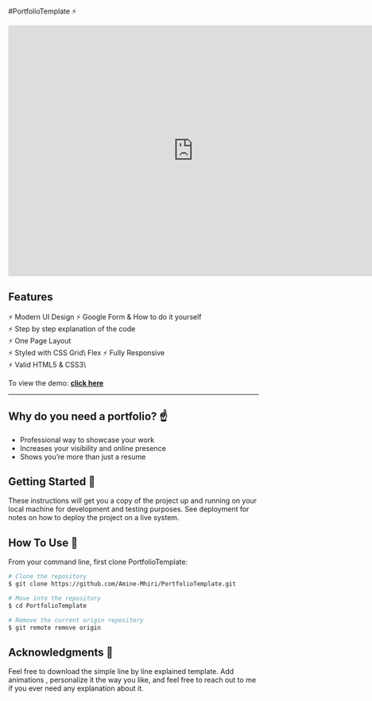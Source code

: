 #PortfolioTemplate ⚡️ 

<iframe src="https://www.veed.io/embed/ddd8e6e6-cc16-4c89-9854-172d7f8d8e0f" width="744" height="504" frameborder="0" title="Personal Website Portfolio Template" webkitallowfullscreen mozallowfullscreen allowfullscreen></iframe>

## Features

⚡️ Modern UI Design
⚡️ Google Form & How to do it yourself\
⚡️ Step by step explanation of the code\
⚡️ One Page Layout\
⚡️ Styled with CSS Grid\ Flex
⚡️ Fully Responsive\
⚡️ Valid HTML5 & CSS3\


To view the demo: **[click here](https://the-simplefolio.netlify.app/)**

---

## Why do you need a portfolio? ☝️

- Professional way to showcase your work
- Increases your visibility and online presence
- Shows you’re more than just a resume

## Getting Started 🚀

These instructions will get you a copy of the project up and running on your local machine for development and testing purposes. See deployment for notes on how to deploy the project on a live system.


## How To Use 🔧

From your command line, first clone PortfolioTemplate:

```bash
# Clone the repository
$ git clone https://github.com/Amine-Mhiri/PortfolioTemplate.git

# Move into the repository
$ cd PortfolioTemplate

# Remove the current origin repository
$ git remote remove origin
```

## Acknowledgments 🎁

Feel free to download the simple line by line explained template. Add animations , personalize it the way you like, and feel free to reach out to me if you ever need any explanation about it.
